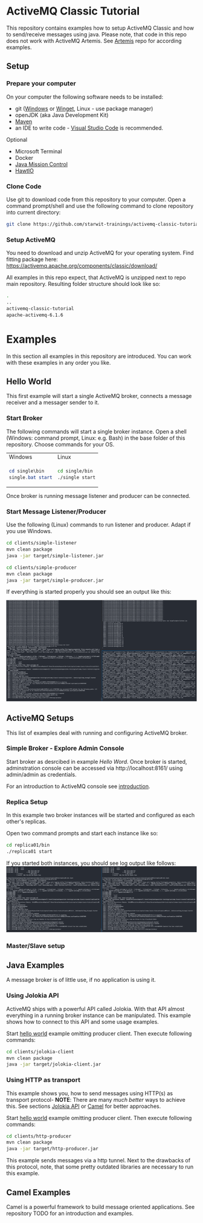 # ActiveMQ Classic Tutorial

This repository contains examples how to setup ActiveMQ Classic and how to send/receive messages using java. Please note, that code in this repo does not work with ActiveMQ Artemis. See [Artemis](https://github.com/starwit-trainings/apachemq-introduction) repo for according examples.

## Setup

### Prepare your computer
On your computer the following software needs to be installed:
* git ([Windows](https://git-scm.com/downloads) or [Winget](https://winget.run/pkg/Git/Git), Linux - use package manager)
* openJDK (aka Java Development Kit)
* [Maven](https://maven.apache.org/)
* an IDE to write code - [Visual Studio Code](https://code.visualstudio.com/) is recommended.

Optional
* Microsoft Terminal
* Docker
* [Java Mission Control](https://jdk.java.net/jmc/9/)
* [HawtIO](https://github.com/hawtio/hawtio/releases)

### Clone Code
Use git to download code from this repository to your computer. Open a command prompt/shell and use the following command to clone repository into current directory:
```bash
git clone https://github.com/starwit-trainings/activemq-classic-tutorial.git
```

### Setup ActiveMQ
You need to download and unzip ActiveMQ for your operating system. Find fitting package here: https://activemq.apache.org/components/classic/download/

All examples in this repo expect, that ActiveMQ is unzipped next to repo main repository. Resulting folder structure should look like so: 

```bash
.
..
activemq-classic-tutorial
apache-activemq-6.1.6
```

# Examples
In this section all examples in this repository are introduced. You can work with these examples in any order you like.

## Hello World
This first example will start a single ActiveMQ broker, connects a message receiver and a messager sender to it.

### Start Broker
The following commands will start a single broker instance. Open a shell (Windows: command prompt, Linux: e.g. Bash) in the base folder of this repository. Choose commands for your OS.
<table>
<tr>
<td> Windows </td> <td> Linux </td>
</tr>
<tr>
<td> 

```powershell
cd single\bin
single.bat start
```

</td>
<td>

```bash
cd single/bin
./single start
```

</td>
</tr>
</table>

Once broker is running message listener and producer can be connected.

### Start Message Listener/Producer
Use the following (Linux) commands to run listener and producer. Adapt if you use Windows.
```bash
cd clients/simple-listener
mvn clean package
java -jar target/simple-listener.jar
```

```bash
cd clients/simple-producer
mvn clean package
java -jar target/simple-producer.jar
```

If everything is started properly you should see an output like this:

![hello-world](img/hello-world.png)

## ActiveMQ Setups
This list of examples deal with running and configuring ActiveMQ broker.

### Simple Broker - Explore Admin Console

Start broker as desrcibed in example _Hello Word_. Once broker is started, adminstration console can be accessed via http://localhost:8161/ using admin/admin as credentials.

For an introduction to ActiveMQ console see [introduction](activemq-intro.md#admin-console).


### Replica Setup
In this example two broker instances will be started and configured as each other's replicas. 

Open two command prompts and start each instance like so:

```bash
cd replica01/bin
./replica01 start
```
If you started both instances, you should see log output like follows:
![Replica Setup](img/setup_replica.png)

### Master/Slave setup

## Java Examples
A message broker is of little use, if no application is using it. 

### Using Jolokia API
ActiveMQ ships with a powerful API called Jolokia. With that API almost everything in a running broker instance can be manipulated. This example shows how to connect to this API and some usage examples.

Start [hello world](#hello-world) example omitting producer client. Then execute following commands:
```bash
cd clients/jolokia-client
mvn clean package
java -jar target/jolokia-client.jar
```

### Using HTTP as transport
This example shows you, how to send messages using HTTP(s) as transport protocol- __NOTE__: There are many _much better_ ways to achieve this. See sections [Jolokia API](#using-jolokia-api) or [Camel](#camel-examples) for better approaches.

Start [hello world](#hello-world) example omitting producer client. Then execute following commands:
```bash
cd clients/http-producer
mvn clean package
java -jar target/http-producer.jar
```

This example sends messages via a http tunnel. Next to the drawbacks of this protocol, note, that some pretty outdated libraries are necessary to run this example.

## Camel Examples
Camel is a powerful framework to build message oriented applications. See repository TODO for an introduction and examples.